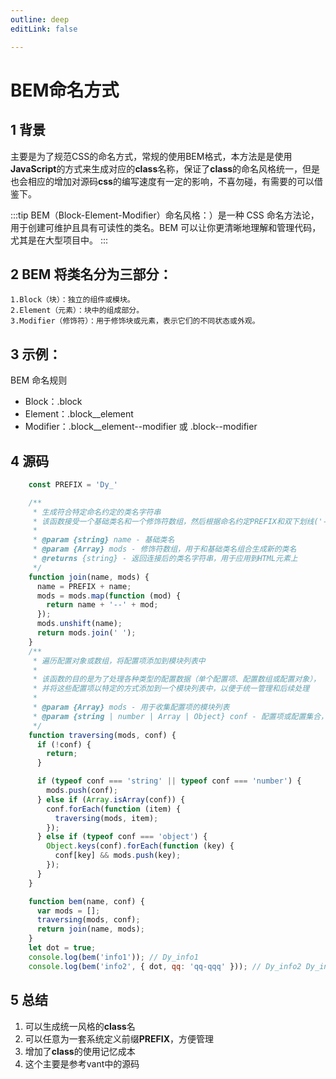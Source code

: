 ```yaml
---
outline: deep
editLink: false

---
```


# BEM命名方式

## 1 背景

主要是为了规范CSS的命名方式，常规的使用BEM格式，本方法是是使用**JavaScript**的方式来生成对应的**class**名称，保证了**class**的命名风格统一，但是也会相应的增加对源码**css**的编写速度有一定的影响，不喜勿碰，有需要的可以借鉴下。

:::tip
BEM（Block-Element-Modifier）命名风格：）是一种 CSS 命名方法论，用于创建可维护且具有可读性的类名。BEM 可以让你更清晰地理解和管理代码，尤其是在大型项目中。
:::


## 2 BEM 将类名分为三部分：
	1.Block（块）：独立的组件或模块。
	2.Element（元素）：块中的组成部分。
	3.Modifier（修饰符）：用于修饰块或元素，表示它们的不同状态或外观。

## 3 示例：
BEM 命名规则
- Block：.block
- Element：.block__element
- Modifier：.block__element--modifier 或 .block--modifier  

## 4 源码
```javascript
    const PREFIX = 'Dy_'

    /**
     * 生成符合特定命名约定的类名字符串
     * 该函数接受一个基础类名和一个修饰符数组，然后根据命名约定PREFIX和双下划线('--')连接这些类名和修饰符
     * 
     * @param {string} name - 基础类名
     * @param {Array} mods - 修饰符数组，用于和基础类名组合生成新的类名
     * @returns {string} - 返回连接后的类名字符串，用于应用到HTML元素上
     */
    function join(name, mods) {
      name = PREFIX + name;
      mods = mods.map(function (mod) {
        return name + '--' + mod;
      });
      mods.unshift(name);
      return mods.join(' ');
    }
    /**
     * 遍历配置对象或数组，将配置项添加到模块列表中
     * 
     * 该函数的目的是为了处理各种类型的配置数据（单个配置项、配置数组或配置对象），
     * 并将这些配置项以特定的方式添加到一个模块列表中，以便于统一管理和后续处理
     * 
     * @param {Array} mods - 用于收集配置项的模块列表
     * @param {string | number | Array | Object} conf - 配置项或配置集合，可以是字符串、数字、数组或对象
     */
    function traversing(mods, conf) {
      if (!conf) {
        return;
      }

      if (typeof conf === 'string' || typeof conf === 'number') {
        mods.push(conf);
      } else if (Array.isArray(conf)) {
        conf.forEach(function (item) {
          traversing(mods, item);
        });
      } else if (typeof conf === 'object') {
        Object.keys(conf).forEach(function (key) {
          conf[key] && mods.push(key);
        });
      }
    }

    function bem(name, conf) {
      var mods = [];
      traversing(mods, conf);
      return join(name, mods);
    }
    let dot = true;
    console.log(bem('info1')); // Dy_info1
    console.log(bem('info2', { dot, qq: 'qq-qqq' })); // Dy_info2 Dy_info2--dot Dy_info2--qq
```

## 5 总结

1. 可以生成统一风格的**class**名
2. 可以任意为一套系统定义前缀**PREFIX**，方便管理
3. 增加了**class**的使用记忆成本 
4. 这个主要是参考vant中的源码